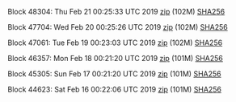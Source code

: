 Block 48304: Thu Feb 21 00:25:33 UTC 2019 [zip](https://dash-bootstrap.ams3.digitaloceanspaces.com/testnet/2019-02-21/bootstrap.dat.zip) (102M) [SHA256](https://dash-bootstrap.ams3.digitaloceanspaces.com/testnet/2019-02-21/sha256.txt)

Block 47704: Wed Feb 20 00:25:26 UTC 2019 [zip](https://dash-bootstrap.ams3.digitaloceanspaces.com/testnet/2019-02-20/bootstrap.dat.zip) (102M) [SHA256](https://dash-bootstrap.ams3.digitaloceanspaces.com/testnet/2019-02-20/sha256.txt)

Block 47061: Tue Feb 19 00:23:03 UTC 2019 [zip](https://dash-bootstrap.ams3.digitaloceanspaces.com/testnet/2019-02-19/bootstrap.dat.zip) (102M) [SHA256](https://dash-bootstrap.ams3.digitaloceanspaces.com/testnet/2019-02-19/sha256.txt)

Block 46357: Mon Feb 18 00:21:20 UTC 2019 [zip](https://dash-bootstrap.ams3.digitaloceanspaces.com/testnet/2019-02-18/bootstrap.dat.zip) (101M) [SHA256](https://dash-bootstrap.ams3.digitaloceanspaces.com/testnet/2019-02-18/sha256.txt)

Block 45305: Sun Feb 17 00:21:20 UTC 2019 [zip](https://dash-bootstrap.ams3.digitaloceanspaces.com/testnet/2019-02-17/bootstrap.dat.zip) (101M) [SHA256](https://dash-bootstrap.ams3.digitaloceanspaces.com/testnet/2019-02-17/sha256.txt)

Block 44623: Sat Feb 16 00:22:06 UTC 2019 [zip](https://dash-bootstrap.ams3.digitaloceanspaces.com/testnet/2019-02-16/bootstrap.dat.zip) (101M) [SHA256](https://dash-bootstrap.ams3.digitaloceanspaces.com/testnet/2019-02-16/sha256.txt)
